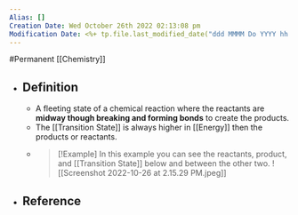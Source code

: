 ```yaml
---
Alias: []
Creation Date: Wed October 26th 2022 02:13:08 pm 
Modification Date: <%+ tp.file.last_modified_date("ddd MMMM Do YYYY hh:mm:ss a") %>
---
```

#Permanent [[Chemistry]]

- ## Definition
	- A fleeting state of a chemical reaction where the reactants are **midway though breaking and forming bonds** to create the products.
	- The [[Transition State]] is always higher in [[Energy]] then the products or reactants.
	- > [!Example]
	  > In this example you can see the reactants, product, and [[Transition State]] below and between the other two.
	  > ![[Screenshot 2022-10-26 at 2.15.29 PM.jpeg]]
- ## Reference